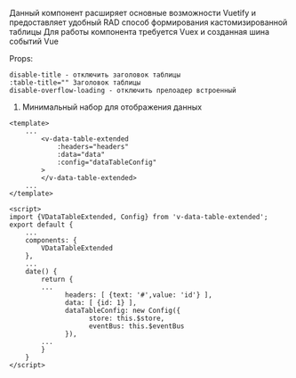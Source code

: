Данный компонент расширяет основные возможности Vuetify и предоставляет удобный RAD способ формирования кастомизированной таблицы
Для работы компонента требуется Vuex и созданная шина событий Vue

Props:
````
disable-title - отключить заголовок таблицы
:table-title="" Заголовок таблицы
disable-overflow-loading - отключить прелоадер встроенный
````
1. Минимальный набор для отображения данных

````
<template>
    ...
        <v-data-table-extended
            :headers="headers"
            :data="data"
            :config="dataTableConfig"
        >
        </v-data-table-extended>
    ...
</template>
````

````
<script>
import {VDataTableExtended, Config} from 'v-data-table-extended';
export default {
    ...
    components: {
        VDataTableExtended
    },
    ...
    date() {
        return {
        ...
              headers: [ {text: '#',value: 'id'} ],
              data: [ {id: 1} ],
              dataTableConfig: new Config({
                    store: this.$store,
                    eventBus: this.$eventBus
              }),
        ...
        }
    }
</script>
````